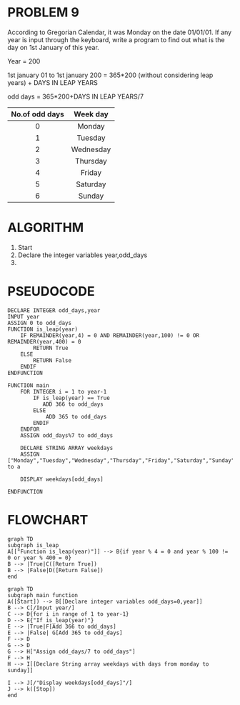 # PROBLEM 9
According to Gregorian Calendar, it was Monday on the date 01/01/01. If any year is input through the keyboard, write a program to find out what is the day on 1st January of this year.

Year = 200

1st january 01 to 1st january 200 = 365*200 (without considering leap years) + DAYS IN LEAP YEARS

odd days = 365*200+DAYS IN LEAP YEARS/7

|No.of odd days | Week day|
|:---:|:---:|
|0|Monday|
|1|Tuesday|
|2|Wednesday|
|3|Thursday|
|4|Friday|
|5|Saturday|
|6|Sunday|

# ALGORITHM

1. Start
2. Declare the integer variables year,odd_days
3. 




# PSEUDOCODE
```pseudocode
DECLARE INTEGER odd_days,year
INPUT year
ASSIGN 0 to odd_days
FUNCTION is_leap(year)
    IF REMAINDER(year,4) = 0 AND REMAINDER(year,100) != 0 OR  REMAINDER(year,400) = 0
        RETURN True
    ELSE
        RETURN False
    ENDIF
ENDFUNCTION

FUNCTION main
    FOR INTEGER i = 1 to year-1
        IF is_leap(year) == True
           ADD 366 to odd_days
        ELSE
            ADD 365 to odd_days
        ENDIF
    ENDFOR
    ASSIGN odd_days%7 to odd_days

    DECLARE STRING ARRAY weekdays
    ASSIGN ["Monday","Tuesday","Wednesday","Thursday","Friday","Saturday","Sunday"] to a
    
    DISPLAY weekdays[odd_days]

ENDFUNCTION
```

# FLOWCHART

```mermaid
graph TD
subgraph is_leap
A[["Function is_leap(year)"]] --> B{if year % 4 = 0 and year % 100 != 0 or year % 400 = 0}
B --> |True|C([Return True])
B --> |False|D([Return False])
end
```

```mermaid
graph TD
subgraph main function
A([Start]) --> B[[Declare integer variables odd_days=0,year]]
B --> C[/Input year/]
C --> D{for i in range of 1 to year-1}
D --> E{"If is_leap(year)"}
E --> |True|F[Add 366 to odd_days]
E --> |False| G[Add 365 to odd_days]
F --> D
G --> D
G --> H["Assign odd_days/7 to odd_days"]
F --> H
H --> I[[Declare String array weekdays with days from monday to sunday]]

I --> J[/"Display weekdays[odd_days]"/]
J --> k([Stop])
end
```




